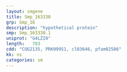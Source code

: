 ```yaml
---
layout: smgene
title: Smp_163330
grp: Smp_16
description: "hypothetical protein"
smp: Smp_163330.1
uniprot: "G4LZI0"
length:   783
cdd: "COG2135, PRK09951, cl03646, pfam02586"
kk: ns
categories: sm
---
```

